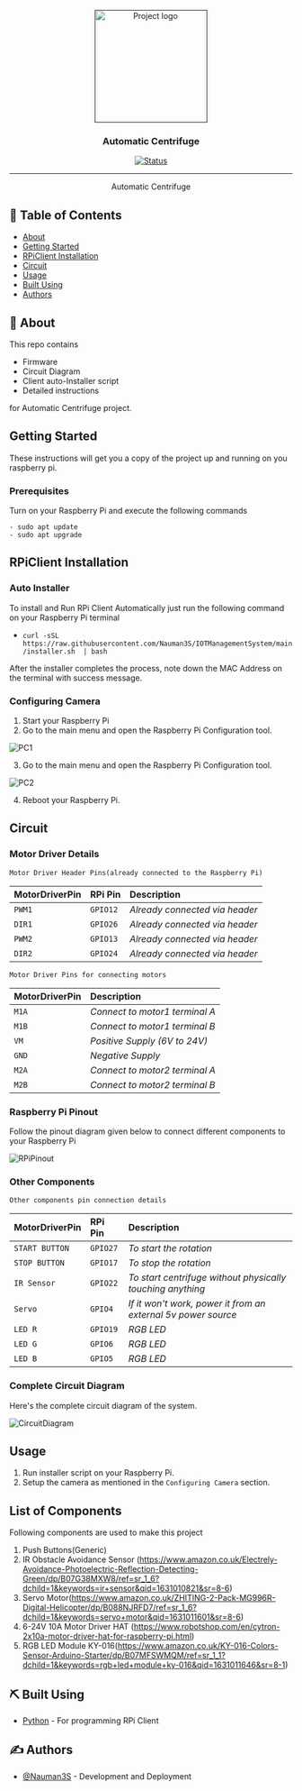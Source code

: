 <p align="center">
  <a href="" rel="noopener">
 <img width=200px height=200px src="Circuit/autoCentrifuge.png" alt="Project logo"></a>
</p>

<h3 align="center">Automatic Centrifuge</h3>

<div align="center">

[![Status](https://img.shields.io/badge/status-active-success.svg)]()


</div>

---


<p align="center"> Automatic Centrifuge
    <br> 
</p>

## 📝 Table of Contents

- [About](#about)
- [Getting Started](#getting_started)
- [RPiClient Installation](#Installation)
- [Circuit](#circuit)
- [Usage](#usage)
- [Built Using](#built_using)
- [Authors](#authors)


## 🧐 About <a name = "about"></a>

This repo contains

- Firmware
- Circuit Diagram
- Client auto-Installer script
- Detailed instructions

for Automatic Centrifuge project.



## Getting Started <a name = "getting_started"></a>

These instructions will get you a copy of the project up and running on you raspberry pi.

### Prerequisites

Turn on your Raspberry Pi and execute the following commands

```
- sudo apt update
- sudo apt upgrade
```

## RPiClient Installation <a name = "Installation"></a>


### Auto Installer
To install and Run RPi Client Automatically just run the following command on your Raspberry Pi terminal

- ```curl -sSL  https://raw.githubusercontent.com/Nauman3S/IOTManagementSystem/main/installer.sh  | bash```

After the installer completes the process, note down the MAC Address on the terminal with success message.

### Configuring Camera

1.  Start your Raspberry Pi
2.  Go to the main menu and open the Raspberry Pi Configuration tool.

![PC1](Circuit/pc1.png)

3.  Go to the main menu and open the Raspberry Pi Configuration tool.
   
![PC2](Circuit/pc2.png)

4.  Reboot your Raspberry Pi.


## Circuit <a name = "circuit"></a>


### Motor Driver Details

```http
Motor Driver Header Pins(already connected to the Raspberry Pi)
```

| MotorDriverPin | RPi Pin | Description | 
| :--- | :--- | :--- |
| `PWM1` | `GPIO12` | *Already connected via header*  |
| `DIR1` | `GPIO26` | *Already connected via header*  |
| `PWM2` | `GPIO13` | *Already connected via header*  |
| `DIR2` | `GPIO24` | *Already connected via header*  |


```http
Motor Driver Pins for connecting motors
```

| MotorDriverPin | Description | 
| :--- | :--- |
| `M1A` | *Connect to motor1 terminal A*  |
| `M1B` | *Connect to motor1 terminal B*  |
| `VM`  |  *Positive Supply (6V to 24V)*  |
| `GND` | *Negative Supply*  |
| `M2A` | *Connect to motor2 terminal A*  |
| `M2B` | *Connect to motor2 terminal B*  |




### Raspberry Pi Pinout


Follow the pinout diagram given below to connect different components to your Raspberry Pi

![RPiPinout](Circuit/pinout.png)

### Other Components

```http
Other components pin connection details
```

| MotorDriverPin | RPi Pin | Description | 
| :--- | :--- | :--- |
| `START BUTTON` | `GPIO27` | *To start the rotation*  |
| `STOP BUTTON` | `GPIO17` | *To stop the rotation*  |
| `IR Sensor` | `GPIO22` | *To start centrifuge without physically touching anything*  |
| `Servo` | `GPIO4` | *If it won't work, power it from an external 5v power source*  |
| `LED R` | `GPIO19` | *RGB LED*  |
| `LED G` | `GPIO6` | *RGB LED*  |
| `LED B` | `GPIO5` | *RGB LED*  |

### Complete Circuit Diagram

Here's the complete circuit diagram of the system.

![CircuitDiagram](Circuit/Circuit_bb.png)

## Usage <a name = "usage"></a>

1.  Run installer script on your Raspberry Pi.
2.  Setup the camera as mentioned in the ``Configuring Camera`` section.


## List of Components <a name = "list"></a>

Following components are used to make this project

1.  Push Buttons(Generic)
2.  IR Obstacle Avoidance Sensor (https://www.amazon.co.uk/Electrely-Avoidance-Photoelectric-Reflection-Detecting-Green/dp/B07G38MXW8/ref=sr_1_6?dchild=1&keywords=ir+sensor&qid=1631010821&sr=8-6)
3.  Servo Motor(https://www.amazon.co.uk/ZHITING-2-Pack-MG996R-Digital-Helicopter/dp/B088NJRFD7/ref=sr_1_6?dchild=1&keywords=servo+motor&qid=1631011601&sr=8-6)
4.  6-24V 10A Motor Driver HAT (https://www.robotshop.com/en/cytron-2x10a-motor-driver-hat-for-raspberry-pi.html)
5.  RGB LED Module KY-016(https://www.amazon.co.uk/KY-016-Colors-Sensor-Arduino-Starter/dp/B07MFSWMQM/ref=sr_1_1?dchild=1&keywords=rgb+led+module+ky-016&qid=1631011646&sr=8-1)


## ⛏️ Built Using <a name = "built_using"></a>

- [Python](https://www.python.org/) - For programming RPi Client
  

## ✍️ Authors <a name = "authors"></a>

- [@Nauman3S](https://github.com/Nauman3S) - Development and Deployment
